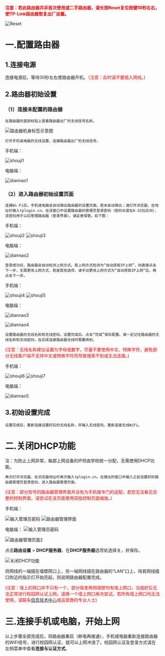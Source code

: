 <font color=red>**注意：若此路由器并非首次使用或二手路由器，请长按Reset复位按键10秒左右，使TP-Link路由器恢复出厂设置。**</font>

![Reset](https://github.com/2419873274/router-settings-pictures/raw/main/tp-link/hou.jpg)

# 一.配置路由器

## 1.连接电源

连接电源后，等待30秒左右使路由器开机。<font color=red>（注意：此时请不要插入网线。)</font>

## 2.路由器初始设置

### （1）连接未配置的路由器

    在路由器的底部标贴上查看路由器出厂的无线信号名称。

![路由器机身标签示意图](./img/router/tag.png)

    打开手机或电脑的无线设置，连接路由器出厂的无线信号。

手机端：

![shouji1](./img/router/connect_phone_1.png)

电脑端：

![diannao1](./img/router/connect_computer_1.png)

### （2）进入路由器初始设置页面

    连接Wi-Fi后，手机或电脑会自动弹出路由器的设置页面。若未自动弹出；请打开浏览器，在地址栏输入tplogin.cn。在该窗口中设置路由器的管理员登录密码（密码长度在6-32位区间），该密码用于以后管理路由器（登录界面），请妥善保管。如下图：

手机端：

![shouji2](./img/router/connect_phone_2.png)
![shouji3](./img/router/connect_phone_3.png)

电脑端：

![diannao2](./img/router/connect_computer_2.png)

    登录成功后，路由器会自动检测上网方式。若上网方式检测为“自动获取IP上网”，则直接点击下一步，无需更改上网方式，若是其他选项，请手动更改上网方式为“自动获取IP上网”后，再点击下一步。

手机端：

![shouji4](./img/router/connect_phone_4.png)
![shouji5](./img/router/connect_phone_5.png)

电脑端：

![diannao3](./img/router/connect_computer_3.png)

![diannao4](./img/router/connect_computer_4.png)

    设置路由器的无线名称和无线密码，设置完成后，点击“完成”保存配置。请一定记住路由器的无线名称和无线密码，在后续连接路由器无线时需要用到。
<font color=red>(注意：无线名称建议设置为字母或数字，尽量不要使用中文、特殊字符，避免部分无线客户端不支持中文或特殊字符而导致搜索不到或无法连接。)</font>

手机端：

![shouji6](./img/router/connect_phone_6.png)
![shouji7](./img/router/connect_phone_7.png)

电脑端：

![diannao5](./img/router/connect_computer_5.png)

## 3.初始设置完成

    设置完成后，重新连接设置好后的无线名称，并输入无线密码，重新连接无线WiFi。

# 二.关闭DHCP功能

注：为防止上网异常，每部上网设备的IP将由学校统一分配，无需使用DHCP功能。

    再次打开浏览器，在浏览器地址栏再次输入tplogin.cn。在弹出的窗口中输入之前设置好的路由器管理员登录密码，进入路由器管理页面。
<font color=red>(注意：部分型号的路由器管理界面并没有为手机做专门的适配，若您无法看见完整的控制界面，请尝试在该页面使用双指控制页面缩放。)</font>

手机端：

![输入管理员密码](./img/router/admin_pass_phone.png)
![路由器管理界面](./img/router/console_phone.png)

电脑端：
![输入管理员密码](./img/router/admin_pass_computer.png)

![路由器管理页面2](./img/router/console_computer.png)

点击**路由设置** > **DHCP服务器**，在**DHCP服务器**选项处选择关，并保存。

![关闭DHCP功能](./img/router/disable_dhcp_computer.png)

将网线的一端插在墙壁网口上，另一端网线插在路由器的“LAN”口上，待其网线插口附近的指示灯开始亮起，则说明路由器配置完成。

<font color=red>(注意：墙上的网口并不只有一个，部分宿舍两侧墙壁均有墙上网口，当插好后无法正常进行校园网认证上网，请换一个墙上网口再次尝试。若所有墙上网口均无法使用，请联系[信息技术中心](http://yit.ysu.edu.cn/)或运营商的专业人士)</font>

# 三.连接手机或电脑，开始上网

以上步骤全部完成后，将路由器重启（断电再接通），手机或电脑重新连接路由器的WiFi信号，进行校园网认证，就可以上网冲浪了。校园网认证及登录方式请在左侧菜单中查看**连接与认证方式**。
